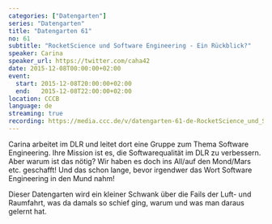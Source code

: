 ```yaml
---
categories: ["Datengarten"]
series: "Datengarten"
title: "Datengarten 61"
no: 61
subtitle: "RocketScience und Software Engineering - Ein Rückblick?"
speaker: Carina
speaker_url: https://twitter.com/caha42 
date: 2015-12-08T00:00:00+02:00
event:
  start: 2015-12-08T20:00:00+02:00
  end:   2015-12-08T22:00:00+02:00
location: CCCB
language: de
streaming: true
recording: https://media.ccc.de/v/datengarten-61-de-RocketScience_und_Software_Engineering_-_Ein_Rueckblick
---
```


Carina arbeitet im DLR und leitet dort eine Gruppe zum Thema Software Engineering. Ihre Mission ist es, die Softwarequalität im DLR zu verbessern. Aber warum ist das nötig? Wir haben es doch ins All/auf den Mond/Mars etc. geschafft! Und das schon lange, bevor irgendwer das Wort Software Engineering in den Mund nahm! 

Dieser Datengarten wird ein kleiner Schwank über die Fails der Luft- und Raumfahrt, was da damals so schief ging, warum und was man daraus gelernt hat.
